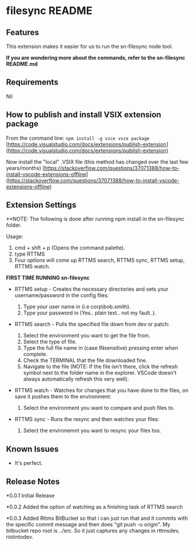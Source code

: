 # filesync README

## Features

This extension makes it easier for us to run the sn-filesync node tool.

**If you are wondering more about the commands, refer to the sn-filesync README.md**

## Requirements

Nil

## How to publish and install VSIX extension package

From the command line:
`npm install -g vsce vsce package`
[https://code.visualstudio.com/docs/extensions/publish-extension](https://code.visualstudio.com/docs/extensions/publish-extension)

Now install the "local" .VSIX file (this method has changed over the last few years/months)
[https://stackoverflow.com/questions/37071388/how-to-install-vscode-extensions-offline](https://stackoverflow.com/questions/37071388/how-to-install-vscode-extensions-offline)


## Extension Settings

**NOTE: The following is done after running npm install in the sn-filesync folder.

Usage:
1. cmd + shft + p (Opens the command palette).
2. type RTTMS
3. Four options will come up RTTMS search, RTTMS sync, RTTMS setup, RTTMS watch.

**FIRST TIME RUNNING sn-filesync**
* RTTMS setup - Creates the necessary directories and sets your username/password in the config files:
    1. Type your user name in (i.e corp\bob.smith).
    2. Type your password in (Yes.. plain text.. not my fault..).

* RTTMS search - Pulls the specified file down from dev or patch:
    1. Select the environment you want to get the file from.
    2. Select the type of file.
    3. Type the full file name in (case INsensitive) pressing enter when complete.
    4. Check the TERMINAL that the file downloaded fine.
    5. Navigate to the file (NOTE: If the file isn't there, click the refresh symbol next to the folder name in the explorer. VSCode doesn't always automatically refresh this very well).

* RTTMS watch - Watches for changes that you have done to the files, on save it pushes them to the environment:
    1. Select the environment you want to compare and push files to.

* RTTMS sync - Runs the resync and then watches your files:
    1. Select the environemnt you want to resync your files too.

## Known Issues

* It's perfect.

## Release Notes
*0.0.1
Initial Release

*0.0.2
Added the option of watching as a finishing task of RTTMS search

*0.0.3
Added Rttms BitBucket so that i can just run that and it commits with the specific commit message and then does "git push -u origin". My bitbucket repo root is ../src. So it just captures any changes in rttmsdev, riotintodev. 
